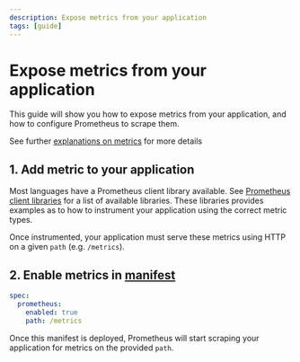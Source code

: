 ```yaml
---
description: Expose metrics from your application
tags: [guide]
---
```

# Expose metrics from your application

This guide will show you how to expose metrics from your application, and how to configure Prometheus to scrape them.

See further [explanations on metrics](../../../explanation/observability/metrics.md) for more details

## 1. Add metric to your application

Most languages have a Prometheus client library available. See [Prometheus client libraries](https://prometheus.io/docs/instrumenting/clientlibs/) for a list of available libraries. These libraries provides examples as to how to instrument your application using the correct metric types.

Once instrumented, your application must serve these metrics using HTTP on a given `path` (e.g. `/metrics`).

## 2. Enable metrics in [manifest](../../../reference/application-spec.md)

```yaml
spec:
  prometheus:
    enabled: true
    path: /metrics
```

Once this manifest is deployed, Prometheus will start scraping your application for metrics on the provided `path`.

